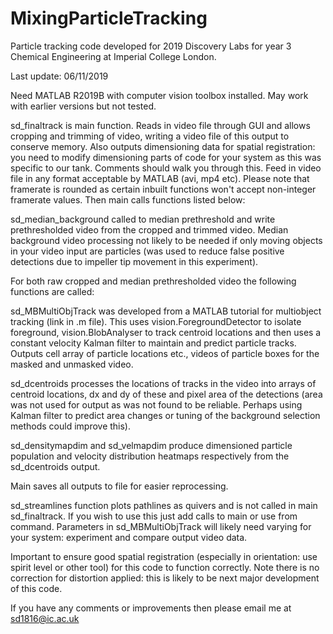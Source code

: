# MixingParticleTracking
Particle tracking code developed for 2019 Discovery Labs for year 3 Chemical Engineering at Imperial College London.

Last update: 06/11/2019

Need MATLAB R2019B with computer vision toolbox installed. May work with earlier versions but not tested.

sd_finaltrack is main function. Reads in video file through GUI and allows cropping and trimming of video, writing a video file of this output to conserve memory. Also outputs dimensioning data for spatial registration: you need to modify dimensioning parts of code for your system as this was specific to our tank. Comments should walk you through this. Feed in video file in any format acceptable by MATLAB (avi, mp4 etc). Please note that framerate is rounded as certain inbuilt functions won't accept non-integer framerate values. Then main calls functions listed below:

sd_median_background called to median prethreshold and write prethresholded video from the cropped and trimmed video. Median background video processing not likely to be needed if only moving objects in your video input are particles (was used to reduce false positive detections due to impeller tip movement in this experiment).

For both raw cropped and median prethresholded video the following functions are called:

sd_MBMultiObjTrack was developed from a MATLAB tutorial for multiobject tracking (link in .m file). This uses vision.ForegroundDetector to isolate foreground, vision.BlobAnalyser to track centroid locations and then uses a constant velocity Kalman filter to maintain and predict particle tracks. Outputs cell array of particle locations etc., videos of particle boxes for the masked and unmasked video.

sd_dcentroids processes the locations of tracks in the video into arrays of centroid locations, dx and dy of these and pixel area of the detections (area was not used for output as was not found to be reliable. Perhaps using Kalman filter to predict area changes or tuning of the background selection methods could improve this).

sd_densitymapdim and sd_velmapdim produce dimensioned particle population and velocity distribution heatmaps respectively from the sd_dcentroids output.

Main saves all outputs to file for easier reprocessing.

sd_streamlines function plots pathlines as quivers and is not called in main sd_finaltrack. If you wish to use this just add calls to main or use from command. Parameters in sd_MBMultiObjTrack will likely need varying for your system: experiment and compare output video data.

Important to ensure good spatial registration (especially in orientation: use spirit level or other tool) for this code to function correctly. Note there is no correction for distortion applied: this is likely to be next major development of this code.

If you have any comments or improvements then please email me at sd1816@ic.ac.uk
